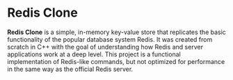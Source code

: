 # Redis Clone

**Redis Clone** is a simple, in-memory key-value store that replicates the basic functionality of the popular database system Redis. It was created from scratch in C++ with the goal of understanding how Redis and server applications work at a deep level. 
This project is a functional implementation of Redis-like commands, but not optimized for performance in the same way as the official Redis server.
